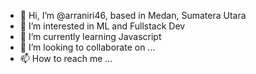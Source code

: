 - 👋 Hi, I’m @arraniri46, based in Medan, Sumatera Utara
- 👀 I’m interested in ML and Fullstack Dev
- 🌱 I’m currently learning Javascript
- 💞️ I’m looking to collaborate on ...
- 📫 How to reach me ...

<!---
arraniri46/arraniri46 is a ✨ special ✨ repository because its `README.md` (this file) appears on your GitHub profile.
You can click the Preview link to take a look at your changes.
--->
